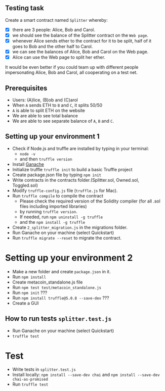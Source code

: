 Testing task
------------
Create a smart contract named `Splitter` whereby:

- [x] there are 3 people: Alice, Bob and Carol.
- [x] we should see the balance of the Splitter contract on the `Web page`.
- [x] whenever Alice sends ether to the contract for it to be split, half of 
it goes to Bob and the other half to Carol.
- [x] we can see the balances of Alice, Bob and Carol on the Web page.
- [x] Alice can use the Web page to split her ether.

It would be even better if you could team up with different people 
impersonating Alice, Bob and Carol, all cooperating on a test net.

## Prerequisites

- Users:  (A)lice, (B)ob and (C)arol
- When `A` sends ETH to `B` and `C`, it splits 50/50
- `A` is able to split ETH on the website
- We are able to see total balance
- We are able to see separate balance of `A`, `B` and `C`.

## Setting up your environment 1

* Check if Node.js and truffle are installed by typing in your 
terminal: 
    * `node -v` 
    * and then `truffle version`
* Install [Ganache](https://truffleframework.com/ganache)
* Initialize truffle `truffle init` to build a basic Truffle project
* Create package.json file  by typing `npm init`
* Write contracts in the contracts folder.(Splitter.sol, Owned.sol, Toggled.sol)
* Modify `truffle-config.js` file (`truffle.js` for Mac). 
* Run `truffle compile` to compile the contract
    * Please check the required version of the Solidity compiler (for all .sol files including imported libraries) 
    * by running `truffle version`. 
    * If needed, run `npm uninstall -g truffle` 
    * and the `npm install -g truffle`
* Create `2_splitter_migration.js` in the migrations folder.
* Run Ganache on your machine (select Quickstart)
* Run `truffle migrate --reset` to migrate the contract.

# Setting up your environment 2
* Make a new folder and create `package.json` in it.
* Run `npm install`
* Create metacoin_standalone.js file
* Run `npm test test/metacoin_standalone.js`
* Run `npm init` ???
* Run `npm install truffle@5.0.8 --save-dev` ???
* Create a GUI


## How to run tests `splitter.test.js`
* Run Ganache on your machine (select Quickstart)
* `truffle test` 

# Test
* Write tests in `splitter.test.js`
* Install locally: `npm install --save-dev chai` and `npm install --save-dev chai-as-promised`
* Run `truffle test` 

